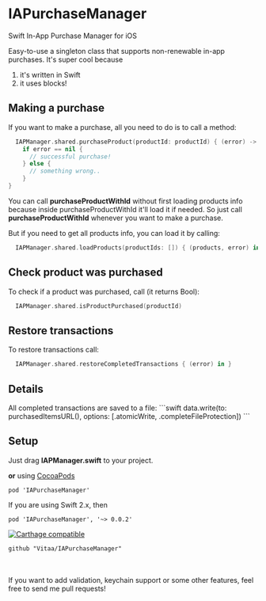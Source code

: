 # IAPurchaseManager
Swift In-App Purchase Manager for iOS 

Easy-to-use a singleton class that supports non-renewable in-app purchases. 
It's super cool because</br>
1) it's written in Swift</br>
2) it uses blocks!

<h2>Making a purchase</h2>

If you want to make a purchase, all you need to do is to call a method:
```swift
  IAPManager.shared.purchaseProduct(productId: productId) { (error) -> Void in 
    if error == nil {
      // successful purchase!
    } else {
      // something wrong.. 
    }
}
```

You can call <b>purchaseProductWithId</b> without first loading products info because inside purchaseProductWithId it'll load it if needed. So just call <b>purchaseProductWithId</b> whenever you want to make a purchase. 

But if you need to get all products info, you can load it by calling:
```swift
  IAPManager.shared.loadProducts(productIds: []) { (products, error) in }
```

<h2>Check product was purchased</h2>

To check if a product was purchased, call (it returns Bool):
```swift
  IAPManager.shared.isProductPurchased(productId)
```

<h2>Restore transactions</h2>

To restore transactions call:
```swift
  IAPManager.shared.restoreCompletedTransactions { (error) in }
```

<h2>Details</h2>
All completed transactions are saved to a file:
```swift
data.write(to: purchasedItemsURL(), options: [.atomicWrite, .completeFileProtection])
```

<h2>Setup</h2> 
Just drag <b>IAPManager.swift</b> to your project.

<b>or</b> using <a href="https://cocoapods.org">CocoaPods</a>
```
pod 'IAPurchaseManager'
```

If you are using Swift 2.x, then
```
pod 'IAPurchaseManager', '~> 0.0.2'
```
[![Carthage compatible](https://img.shields.io/badge/Carthage-compatible-4BC51D.svg?style=flat)](https://github.com/Carthage/Carthage)
```
github "Vitaa/IAPurchaseManager"
```

</br>
</br>
If you want to add validation, keychain support or some other features, feel free to send me pull requests!
